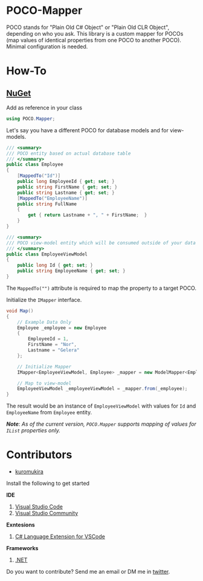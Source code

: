 # POCO-Mapper
POCO stands for "Plain Old C# Object" or "Plain Old CLR Object", depending on who you ask. This library is a custom mapper for POCOs (map values of identical properties from one POCO to another POCO). Minimal configuration is needed.

# How-To

## [NuGet](https://www.nuget.org/packages/POCO.Mapper/)

Add as reference in your class
```c#
using POCO.Mapper;
```
Let's say you have a different POCO for database models and for view-models.
```c#
/// <summary>
/// POCO entity based on actual database table
/// </summary>
public class Employee
{
    [MappedTo("Id")]
    public long EmployeeId { get; set; }
    public string FirstName { get; set; }
    public string Lastname { get; set; }
    [MappedTo("EmployeeName")]
    public string FullName
    {
        get { return Lastname + ", " + FirstName;  }
    }
}

/// <summary>
/// POCO view-model entity which will be consumed outside of your data layer
/// </summary>
public class EmployeeViewModel
{
    public long Id { get; set; }
    public string EmployeeName { get; set; }
}
```
The ```MappedTo("")``` attribute is required to map the property to a target POCO.

Initialize the ```IMapper``` interface.
```c#
void Map()
{
    // Example Data Only
    Employee _employee = new Employee
    {
        EmployeeId = 1,
        FirstName = "Nor",
        Lastname = "Gelera"
    };

    // Initialize Mapper
    IMapper<EmployeeViewModel, Employee> _mapper = new ModelMapper<EmployeeViewModel, Employee>();

    // Map to view-model
    EmployeeViewModel _employeeViewModel = _mapper.from(_employee);
}
```
The result would be an instance of ```EmployeeViewModel``` with values for ```Id``` and ```EmployeeName``` from ```Employee``` entity.

***Note***: *As of the current version, ```POCO.Mapper``` supports mapping of values for ```IList``` properties only.*

# Contributors
- [kuromukira](https://www.twitter.com/norgelera)

Install the following to get started

**IDE**
1. [Visual Studio Code](https://code.visualstudio.com/) 
2. [Visual Studio Community](https://visualstudio.microsoft.com/downloads/)

**Exntesions**
1. [C# Language Extension for VSCode](https://marketplace.visualstudio.com/items?itemName=ms-vscode.csharp)

**Frameworks**
1. [.NET](https://www.microsoft.com/net/download)


Do you want to contribute? Send me an email or DM me in [twitter](https://www.twitter.com/norgelera).
